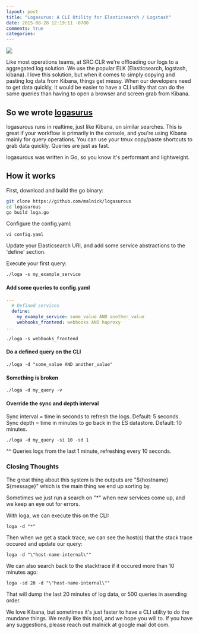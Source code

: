 ```yaml
---
layout: post
title: "Logasurus: A CLI Utility for Elasticsearch / Logstash"
date: 2015-08-28 12:19:11 -0700
comments: true
categories: 
---
```

<img style="float: center;" src="https://dl.dropboxusercontent.com/u/77193293/logasaurus.png">

Like most operations teams, at SRC:CLR we're offloading our logs to a aggregated log solution. We use the popular ELK (Elasticsearch, logstash, kibana). I love this solution, but when it comes to simply copying and pasting log data from Kibana, things get messy. When our developers need to get data quickly, it would be easier to have a CLI utility that can do the same queries than having to open a browser and screen grab from Kibana. 

## So we wrote [logasurus](https://github.com/malnick/logasaurus)
logasurous runs in realtime, just like Kibana, on similar searches. This is great if your workflow is primarily in the console, and you're using Kibana mainly for query operations. You can use your tmux copy/paste shortcuts to grab data quickly. Queries are just as fast. 

logasurous was written in Go, so you know it's performant and lightweight. 

## How it works
First, download and build the go binary:

```bash
git clone https://github.com/malnick/logasurous
cd logasurous
go build loga.go
```

Configure the config.yaml:

```
vi config.yaml
```

Update your Elasticsearch URI, and add some service abstractions to the 'define' section. 

Execute your first query:

```
./loga -s my_example_service
```

#### Add some queries to config.yaml

```yaml
---
  # Defined services
  define:
    my_example_service: some_value AND another_value
    webhooks_frontend: webhooks AND haproxy
...
```

```
./loga -s webhooks_frontend
```

#### Do a defined query on the CLI

```
./loga -d "some_value AND another_value"
```

#### Something is broken

```
./loga -d my_query -v
```

#### Override the sync and depth interval

Sync interval = time in seconds to refresh the logs. Default: 5 seconds.
Sync depth = time in minutes to go back in the ES datastore. Default: 10 minutes.

```
./loga -d my_query -si 10 -sd 1
```

^^ Queries logs from the last 1 minute, refreshing every 10 seconds.

### Closing Thoughts
The great thing about this system is the outputs are "${hostname} ${message}" which is the main thing we end up sorting by.

Sometimes we just run a search on "*" when new services come up, and we keep an eye out for errors.

With loga, we can execute this on the CLI:

```
loga -d "*"
```
 
Then when we get a stack trace, we can see the host(s) that the stack trace occured and update our query:

```
loga -d "\"host-name-internal\""
```

We can also search back to the stacktrace if it occured more than 10 minutes ago:

```
loga -sd 20 -d "\"host-name-internal\""
```

That will dump the last 20 minutes of log data, or 500 queries in asending order. 

We love Kibana, but sometimes it's just faster to have a CLI utility to do the mundane things. We really like this tool, and we hope you will to. If you have any suggestions, please reach out malnick at google mail dot com.



